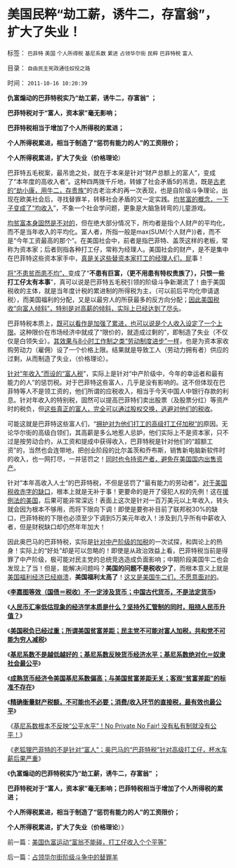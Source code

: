 # 美国民粹“劫工薪，诱牛二，存富翁”，扩大了失业！

标签： `巴菲特` `美国` `个人所得税` `基尼系数` `累进` `占领华尔街` `民粹` `巴菲特税` `富人` 

目录： `自由民主宪政通往奴役之路`

时间： `2011-10-16 10:20:39`

**仇富煽动的巴菲特税实乃“劫工薪，诱牛二，存富翁” ；**

**巴菲特税对于“富人，资本家”毫无影响；**

**巴菲特税相当于增加了个人所得税的累进；**

**个人所得税累进，相当于制造了“惩罚有能力的人”的工资限价；**

**个人所得税累进，扩大了失业（价格理论**）

巴菲特五毛税案，最吊诡之处，就在于本来是针对“财产总额上的富人”，变成了“本年度的高收入者”。这种四两拨千斤地，转嫁了社会矛盾5的吊诡，既是[古老的“劫小康，用牛二，存贵族”](../../../2009/10/13/两千年社稷延寿之九字真言.md)的古老治术的再一次表现，也是自阶级斗争理论，出现在欧美社会后，寻找替罪羊，转移社会矛盾的又一定实践。[均贫富的概念，一下子变成了“均收入](../../../2009/9/7/均贫富高福利对小农意识的的强烈诱惑.md)”，不象一个社会学问题，更象是大脑急转弯的儿童游戏。

[均贫富本身固然是不对的](../../../2009/8/26/水洗一般均贫富的天堂.md)，但在绝大部分情况下，所均者是指个人财产的平均化，而不是当年收入的平均化。富人者，所指一般是max(SUM(个人财产))者，而不是“今年工资最高的那个”。在美国社会中，前者是指巴菲特、盖茨这样的老板，常称为资本家；后者则指各种打工仔，常称为经理人。美国社会的财产，是不是集中在巴菲特这些资本家手中，[真是关这些替资本家打工的经理人们，屁](../../../2009/2/28/与既得利益者合理妥协，就是争取和平.md)事！

[将“不患贫而患不均”，](../../../2009/2/7/“不患贫而患不均”是伪公平，是特权化，社会等级化.md)变成了“**不患有巨富，（更不用患有特权贵族了），只恨一些打工仔太有本事**”，真可以说是巴菲特五毛税引领的阶级斗争新潮流了！由于美国税收的主体，就是当年度计税的累进制的所得税为主，（可以前后平均化申请退税），而美国福利的分配，又是以最穷人的所获最多的反方向分配；[因此美国税收“向富人倾斜”，特别是对高薪的倾斜，实际上已经达到了尽头](../../../2011/10/10/美国的有钱人都是穷人，美国穷人才会有钱.md)。

巴菲特税本质上，[既可以看作是加强了累进，也可以说是个人收入设定了一个上限](../../../2011/10/10/奥巴马的阶级斗争和美国敢说“不”的刁民.md)。这种限价在市场经济中就成了“限价的，就造成过剩的”，即制造了失业（不仅仅是白领失业）。[其效果与8小时工作制之类“劳动制度进步”一样](../../../2009/10/15/人权是生产的要素，劳动者和资本家的相生关系.md)，也是为资本家收购劳动力（雇佣）设了一个价格上限。结果就是导致工人（劳动力拥有者）供应的过剩，从而制造了失业，（价格理论）。

[针对“年收入”而设的“富人税](../../../2009/8/28/对事勿对人，反特权不要专反“人”.md)”，实际上是针对“中产阶级中，今年的幸运者和最有能力的人”的惩罚税。对于巴菲特这些富人，几乎是没有影响的。这不但体现在巴菲特等人不是领工资的，他们所谓的应税收入，相当于今天中国人中银行存款的利息。针对年收入的特别税，固然可以提高巴菲特们卖出股票（及股票分红）等资产时的税负，但[这些真正的富人，完全可以通过股权交换，逃避对他们的税收](../../../2011/9/2/巴菲特主营高利贷,已经十年了!.md)。

可能这就是巴菲特这些富人们，“[拥护对为他们打工的高级打工仔加税”的](../../../2010/12/6/社会的崩溃都是“中产阶级的崩溃”直到人吃人！.md)原因。无论华尔街的高级白领们，其高薪是多么地惹人忌妒，他们实际上不是资本家，只不过是按劳动合约，从工资和提成中获得收入，巴菲特税是针对他们的“超额工资”的，当然也会连带地，把创业阶段的比尔盖茨和乔布斯，销售新电脑新软件时的收入，也一网打尽，一并惩罚之！[同时也令持资产者，避免在美国国内出售资产](../../../2011/6/24/美国人储蓄不在银行存款.md)。

针对“本年高收入人士”的巴菲特税，不但是惩罚了“最有能力的劳动者”，[对于美国税收赤字的缺口](../../../2011/8/11/美元信用非美国信用；向共和党致敬！.md)，根本上就是无补于事！更要命的是开了侵犯人权的先例！这在[援例法的美国](http://hi.baidu.com/darthchn/blog/item/5d69703c59ef96c89f3d62f5.html)，后果可能非常深远！表面上这次是针对一百万美元以上年收入，转头就会因为根本不够用，而将下限向下调！即使是要弥补目前了联邦税30%的缺口，巴菲特税的下限也必须至少下调到5万美元年收入！涉及到几乎所有中薪收入者，但是财税缺口却仍然年年加大！

因此奥巴马的巴菲特税，实际是[针对中产阶级的加税](../../../2008/7/20/为什么中产者为主的社会很稳定.md)的一次试探，和舆论上的热身！实际上的“好处”却是可以忽略的！即使是从政治效益上看，巴菲特税当前是得罪了中产阶级，极可能对民主党的总统竞选造成负面影响；中期阶段美国牛二也会发现上了当！但是，能解决问题吗？**美国的问题不是税收少了**，而根本意义上就是[美国福利经济已经崩溃](../../../2011/8/23/全球终于走在《通往奴役之路》上.md)，**美国福利太高了**！[这又是美国牛二们，不愿意面对的](../../../2010/3/19/魔鬼三招几乎征服了美国.md)。

《[**李嘉图等效（国债＝税收）不一定涉及货币；中国古代货币，不是法定货币**](../../../2011/10/12/李嘉图等效（国债＝税收）的实物税，古钱，国家征用，暴力拆迁.md)》

《[**人民币汇率低估现象的经济学本质是什么？坚持外汇管制的同时，阻挠人民币升值？**](../../../2011/10/14/人民币低估的经济学本质，看仇美的都是什么人？.md)》

《[**美国税负已经过重；所谓美国贫富差距；民主党不可能对富人加税，共和党不可能为穷人减税**](../../../2011/10/14/所谓美国贫富差距，没有可信的依据；.md)》

《[**基尼系数不是越低越好的；基尼系数反映货币经济水平；基尼系数绝对化＝奴隶社会最公平**](../../../2011/10/14/基尼系数绝对化＝奴隶社会最公平.md)》

《[**成熟货币经济令美国基尼系数偏高；与美国贫富差距无关；客观“贫富差距”的标准不存在**](../../../2011/10/15/客观衡量个人财产“贫富差距”的标准不存在.md)》

《[**精确衡量财产税额，不可能也不必要；消费/收入环节的直接税，最有效也最公平**](../../../2011/10/15/精确衡量财产税额，不可能，也不必要.md)》

《[基尼系数根本不反映“公平水平”！No Private No Fair! 没有私有制就没有公平！](../../../2011/10/15/NoPrivateNoFair!没有私有制就没有公平！.md)》

《[老狐狸巴菲特的不是针对“富人”；奥巴马的“巴菲特税”针对高级打工仔，杯水车薪后果严重](../../../2011/10/16/美国仇富运动“富翁不能碰，打工仔收入个个平等”.md)》

《**仇富煽动的巴菲特税实乃“劫工薪，诱牛二，存富翁” ；**

**巴菲特税对于“富人，资本家”毫无影响；巴菲特税相当于增加了个人所得税的累进；**

**个人所得税累进，相当于制造了“惩罚有能力的人”的工资限价；**

**个人所得税累进，扩大了失业（价格理论**）》



前一篇：[美国仇富运动“富翁不能碰，打工仔收入个个平等”](../../../2011/10/16/美国仇富运动“富翁不能碰，打工仔收入个个平等”.md)

后一篇：[占领华尔街阶级斗争中的替罪羊](../../../2011/10/16/占领华尔街阶级斗争中的替罪羊.md)